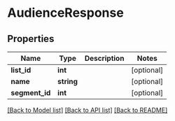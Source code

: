# AudienceResponse

## Properties
Name | Type | Description | Notes
------------ | ------------- | ------------- | -------------
**list_id** | **int** |  | [optional] 
**name** | **string** |  | [optional] 
**segment_id** | **int** |  | [optional] 

[[Back to Model list]](../../README.md#documentation-for-models) [[Back to API list]](../../README.md#documentation-for-api-endpoints) [[Back to README]](../../README.md)

